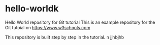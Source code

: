 # hello-worldk
Hello World repository for Git tutorial
This is an example repository for the Git tutoial on https://www.w3schools.com

This repository is built step by step in the tutorial.
n jjhbjhb

